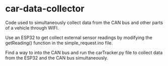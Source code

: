# car-data-collector
Code used to simultaneously collect data from the CAN bus and other parts of a vehicle through WIFI.

Use an ESP32 to get collect external sensor readings by modifying the getReading() function in the simple_request.ino file.

Find a way to into the CAN bus and run the carTracker.py file to collect data from the ESP32 and the CAN bus simultaneously.
